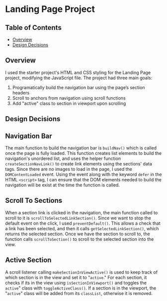 # Landing Page Project

## Table of Contents

* [Overview](#overview)
* [Design Decisions](#designdecisions)

## Overview

I used the starter project's HTML and CSS styling for the Landing Page project, modifying the JavaScript file. The project had three main goals:
<ol>
    <li>Programatically build the navigation bar using the page’s section headers</li>
    <li>Scroll to anchors from navigation using scroll functions</li>
    <li>Add "active" class to section in viewport upon scrolling</li>
</ol>

## Design Decisions

<h2>Navigation Bar</h2>

The main function to build the navigation bar is `buildNav()` which is called once the page is fully loaded. This function creates list elements to build the navigation's unordered list, and uses the helper function `createSectionNavLink()` to create link elements using the sections' data tags. Since there are no images to load in the page, I used the `DOMContentLoaded` event. Using the event along with the keyword `defer` in the HTML `<script>` tag, I can ensure that the DOM elements needed to build the navigation will be exist at the time the function is called. 

<h2>Scroll To Sections</h2>

When a section link is clicked in the navigation, the main function called to scroll to it is `scrollToSelectedLinkSection()`. Since we want to stop the default event on the click, I used `preventDefault()`. This allows a check that a link has been selected, and then it calls `getSelectedLinkSection()`, which returns the selected section. Once we have the section to scroll to, the function calls `scrollToSection()` to scroll to the selected section into the view. 

<h2>Active Section</h2>

A scroll listener calling `makeSectionInViewActive()` is used to keep track of which section is in the view and set it to "`active`." For each section, it checks if its in the view using `isSectionInViewport()` and toggles the `active`" class with `toggleActiveClass()`. If a section is in the viewport, the "`active`" class will be added from its `classList`, otherwise it is removed.